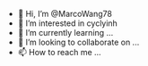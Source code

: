 - 👋 Hi, I’m @MarcoWang78
- 👀 I’m interested in cyclyinh
- 🌱 I’m currently learning ...
- 💞️ I’m looking to collaborate on ...
- 📫 How to reach me ...

<!---
MarcoWang78/MarcoWang78 is a ✨ special ✨ repository because its `README.md` (this file) appears on your GitHub profile.
You can click the Preview link to take a look at your changes.
--->
